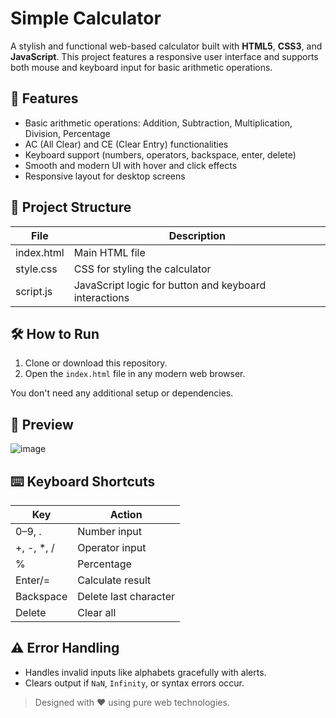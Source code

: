 # Simple Calculator

A stylish and functional web-based calculator built with **HTML5**, **CSS3**, and **JavaScript**. This project features a responsive user interface and supports both mouse and keyboard input for basic arithmetic operations.


## 🚀 Features

- Basic arithmetic operations: Addition, Subtraction, Multiplication, Division, Percentage
- AC (All Clear) and CE (Clear Entry) functionalities
- Keyboard support (numbers, operators, backspace, enter, delete)
- Smooth and modern UI with hover and click effects
- Responsive layout for desktop screens


## 📁 Project Structure

| File        | Description                                      |
|-------------|--------------------------------------------------|
| index.html  | Main HTML file                                  |
| style.css   | CSS for styling the calculator                  |
| script.js   | JavaScript logic for button and keyboard interactions |


## 🛠️ How to Run

1. Clone or download this repository.
2. Open the `index.html` file in any modern web browser.

You don't need any additional setup or dependencies.


## 🎨 Preview

![image](https://github.com/user-attachments/assets/b13e702e-604f-4b75-af5c-106fd7a9a437)


## ⌨️ Keyboard Shortcuts

| Key       | Action                 |
|-----------|------------------------|
| 0–9, .    | Number input           |
| +, -, *, /| Operator input         |
| %         | Percentage             |
| Enter/=   | Calculate result       |
| Backspace | Delete last character  |
| Delete    | Clear all              |


## ⚠️ Error Handling

- Handles invalid inputs like alphabets gracefully with alerts.
- Clears output if `NaN`, `Infinity`, or syntax errors occur.


> Designed with ❤️ using pure web technologies.
